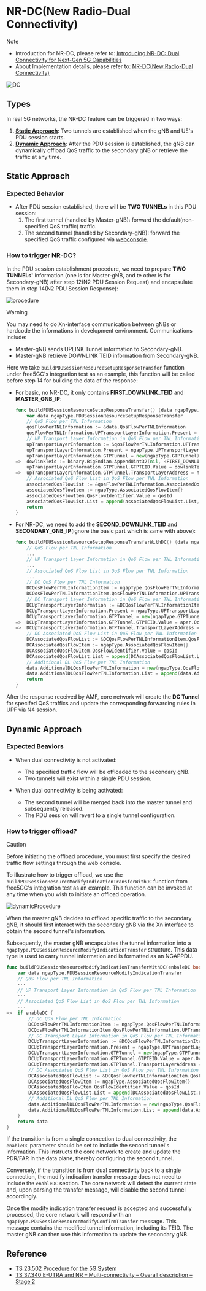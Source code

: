 # NR-DC(New Radio-Dual Connectivity)

> [!Note]
>
> - Introduction for NR-DC, please refer to: [Introducing NR-DC: Dual Connectivity for Next-Gen 5G Capabilities](https://free5gc.org/blog/20250219/20250219/)
> - About Implementation details, please refer to: [NR-DC(New Radio-Dual Connectivity)](https://free5gc.org/doc/NR-DC/nr-dc/)

![DC](./NR-DC/DC.png)

## Types

In real 5G networks, the NR-DC feature can be triggered in two ways:

1. [**Static Approach**](#static-approach): Two tunnels are established when the gNB and UE's PDU session starts.
2. [**Dynamic Approach**](#dynamic-approach): After the PDU session is established, the gNB can dynamically offload QoS traffic to the secondary gNB or retrieve the traffic at any time.

## Static Approach

### Expected Behavior

- After PDU session established, there will be **TWO TUNNELs** in this PDU session:
    1. The first tunnel (handled by Master-gNB): forward the default(non-specified QoS traffic) traffic.
    2. The second tunnel (handled by Secondary-gNB): forward the specified QoS traffic configured via [webconsole](https://free5gc.org/guide/Webconsole/Create-Subscriber-via-webconsole/).

### How to trigger NR-DC?

In the PDU session establishment procedure, we need to prepare **TWO TUNNELs'** information (one is for Master-gNB, and te other is for Secondary-gNB) after step 12(N2 PDU Session Request) and encapsulate them in step 14(N2 PDU Session Response):

![procedure](./NR-DC/PDUSessionEstablishmentProcedure.png)

> [!Warning]
> You may need to do Xn-interface communication between gNBs or hardcode the informations in development environment.
> Communications include:
>
> - Master-gNB sends UPLINK Tunnel information to Secondary-gNB.
> - Master-gNB retrieve DOWNLINK TEID information from Secondary-gNB.

Here we take `buildPDUSessionResourceSetupResponseTransfer` function under free5GC's integration test as an example, this function will be called before step 14 for building the data of the response:

- For basic, no NR-DC, it only contains **FIRST_DOWNLINK_TEID** and **MASTER_GNB_IP**:

    ```go
    func buildPDUSessionResourceSetupResponseTransfer() (data ngapType.PDUSessionResourceSetupResponseTransfer) {
        var data ngapType.PDUSessionResourceSetupResponseTransfer
        // QoS Flow per TNL Information
        qosFlowPerTNLInformation := &data.QosFlowPerTNLInformation
        qosFlowPerTNLInformation.UPTransportLayerInformation.Present = ngapType.UPTransportLayerInformationPresentGTPTunnel
        // UP Transport Layer Information in QoS Flow per TNL Information
        upTransportLayerInformation := &qosFlowPerTNLInformation.UPTransportLayerInformation
        upTransportLayerInformation.Present = ngapType.UPTransportLayerInformationPresentGTPTunnel
        upTransportLayerInformation.GTPTunnel = new(ngapType.GTPTunnel)
    =>  dowlinkTeid := binary.BigEndian.AppendUint32(nil, <FIRST_DOWNLINK_TEID>)
        upTransportLayerInformation.GTPTunnel.GTPTEID.Value = dowlinkTeid
    =>  upTransportLayerInformation.GTPTunnel.TransportLayerAddress = ngapConvert.IPAddressToNgap(<MASTER_GNB_IP>, "")
        // Associated QoS Flow List in QoS Flow per TNL Information
        associatedQosFlowList := &qosFlowPerTNLInformation.AssociatedQosFlowList
        associatedQosFlowItem := ngapType.AssociatedQosFlowItem{}
        associatedQosFlowItem.QosFlowIdentifier.Value = qosId
        associatedQosFlowList.List = append(associatedQosFlowList.List, associatedQosFlowItem)
        return
    }
    ```

- For NR-DC, we need to add the **SECOND_DOWNLINK_TEID** and **SECONDARY_GNB_IP**(ignore the basic part which is same with above):

    ```go
    func buildPDUSessionResourceSetupResponseTransferWithDC() (data ngapType.PDUSessionResourceSetupResponseTransfer) {
        // QoS Flow per TNL Information
        ...
        // UP Transport Layer Information in QoS Flow per TNL Information
        ...
        // Associated QoS Flow List in QoS Flow per TNL Information
        ...
        // DC QoS Flow per TNL Information
        DCQosFlowPerTNLInformationItem := ngapType.QosFlowPerTNLInformationItem{}
        DCQosFlowPerTNLInformationItem.QosFlowPerTNLInformation.UPTransportLayerInformation.Present = ngapType.UPTransportLayerInformationPresentGTPTunnel
        // DC Transport Layer Information in QoS Flow per TNL Information
        DCUpTransportLayerInformation := &DCQosFlowPerTNLInformationItem.QosFlowPerTNLInformation.UPTransportLayerInformation
        DCUpTransportLayerInformation.Present = ngapType.UPTransportLayerInformationPresentGTPTunnel
        DCUpTransportLayerInformation.GTPTunnel = new(ngapType.GTPTunnel)
    =>  DCUpTransportLayerInformation.GTPTunnel.GTPTEID.Value = aper.OctetString(<SECOND_DOWNLINK_TEID>)
    =>  DCUpTransportLayerInformation.GTPTunnel.TransportLayerAddress = ngapConvert.IPAddressToNgap(<SECONDARY_GNB_IP>, "")
        // DC Associated QoS Flow List in QoS Flow per TNL Information
        DCAssociatedQosFlowList := &DCQosFlowPerTNLInformationItem.QosFlowPerTNLInformation.AssociatedQosFlowList
        DCAssociatedQosFlowItem := ngapType.AssociatedQosFlowItem{}
        DCAssociatedQosFlowItem.QosFlowIdentifier.Value = qosId
        DCAssociatedQosFlowList.List = append(DCAssociatedQosFlowList.List, DCAssociatedQosFlowItem)
        // Additional DL QoS Flow per TNL Information
        data.AdditionalDLQosFlowPerTNLInformation = new(ngapType.QosFlowPerTNLInformationList)
        data.AdditionalDLQosFlowPerTNLInformation.List = append(data.AdditionalDLQosFlowPerTNLInformation.List, DCQosFlowPerTNLInformationItem)
        return
    }
    ```

After the response received by AMF, core network will create the **DC Tunnel** for specifed QoS traffics and update the corresponding forwarding rules in UPF via N4 session.

## Dynamic Approach

### Expected Beaviors

- When dual connectivity is not activated:

    - The specified traffic flow will be offloaded to the secondary gNB.
    - Two tunnels will exist within a single PDU session.

- When dual connectivity is being activated:

    - The second tunnel will be merged back into the master tunnel and subsequently released.
    - The PDU session will revert to a single tunnel configuration.

### How to trigger offload?

> [!Caution]
> Before initiating the offload procedure, you must first specify the desired traffic flow settings through the web console.

To illustrate how to trigger offload, we use the `buildPDUSessionResourceModifyIndicationTransferWithDC` function from free5GC's integration test as an example. This function can be invoked at any time when you wish to initiate an offload operation.

![dynamicProcedure](./NR-DC/dynamicProcedure.png)

When the master gNB decides to offload specific traffic to the secondary gNB, it should first interact with the secondary gNB via the Xn interface to obtain the second tunnel's information.

Subsequently, the master gNB encapsulates the tunnel information into a `ngapType.PDUSessionResourceModifyIndicationTransfer` structure. This data type is used to carry tunnel information and is formatted as an NGAPPDU.

```go
func buildPDUSessionResourceModifyIndicationTransferWithDC(enbaleDC bool) ngapType.PDUSessionResourceModifyIndicationTransfer {
    var data ngapType.PDUSessionResourceModifyIndicationTransfer
    // QoS Flow per TNL Information
    ···
    // UP Transport Layer Information in QoS Flow per TNL Information
    ···
    // Associated QoS Flow List in QoS Flow per TNL Information
    ···
=>  if enableDC {
        // DC QoS Flow per TNL Information
        DCQosFlowPerTNLInformationItem := ngapType.QosFlowPerTNLInformationItem{}
        DCQosFlowPerTNLInformationItem.QosFlowPerTNLInformation.UPTransportLayerInformation.Present = ngapType.UPTransportLayerInformationPresentGTPTunnel
        // DC Transport Layer Information in QoS Flow per TNL Information
        DCUpTransportLayerInformation := &DCQosFlowPerTNLInformationItem.QosFlowPerTNLInformation.UPTransportLayerInformation
        DCUpTransportLayerInformation.Present = ngapType.UPTransportLayerInformationPresentGTPTunnel
        DCUpTransportLayerInformation.GTPTunnel = new(ngapType.GTPTunnel)
        DCUpTransportLayerInformation.GTPTunnel.GTPTEID.Value = aper.OctetString(<SECOND_DOWNLINK_TEID>)
        DCUpTransportLayerInformation.GTPTunnel.TransportLayerAddress = ngapConvert.IPAddressToNgap(<SECONDARY_GNB_IP>, "")
        // DC Associated QoS Flow List in QoS Flow per TNL Information
        DCAssociatedQosFlowList := &DCQosFlowPerTNLInformationItem.QosFlowPerTNLInformation.AssociatedQosFlowList
        DCAssociatedQosFlowItem := ngapType.AssociatedQosFlowItem{}
        DCAssociatedQosFlowItem.QosFlowIdentifier.Value = qosId
        DCAssociatedQosFlowList.List = append(DCAssociatedQosFlowList.List, DCAssociatedQosFlowItem)
        // Additional DL QoS Flow per TNL Information
        data.AdditionalDLQosFlowPerTNLInformation = new(ngapType.QosFlowPerTNLInformationList)
        data.AdditionalDLQosFlowPerTNLInformation.List = append(data.AdditionalDLQosFlowPerTNLInformation.List, DCQosFlowPerTNLInformationItem)
    }
    return data
}
```

If the transition is from a single connection to dual connectivity, the `enableDC` parameter should be set to include the second tunnel's information. This instructs the core network to create and update the PDR/FAR in the data plane, thereby configuring the second tunnel.

Conversely, if the transition is from dual connectivity back to a single connection, the modify indication transfer message does not need to include the `enableDC` section. The core network will detect the current state and, upon parsing the transfer message, will disable the second tunnel accordingly.

Once the modify indication transfer request is accepted and successfully processed, the core network will respond with an `ngapType.PDUSessionResourceModifyConfirmTransfer` message. This message contains the modified tunnel information, including its TEID. The master gNB can then use this information to update the secondary gNB.

## Reference

- [TS 23.502 Procedure for the 5G System](https://www.tech-invite.com/3m23/tinv-3gpp-23-502.html)
- [TS 37.340 E-UTRA and NR – Multi-connectivity – Overall description – Stage 2](https://www.tech-invite.com/3m37/tinv-3gpp-37-340.html)
